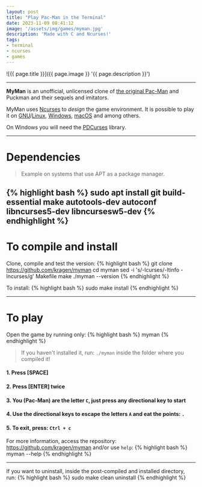 ```yaml
---
layout: post
title: "Play Pac-Man in the Terminal"
date: 2023-11-09 08:41:12
image: '/assets/img/games/myman.jpg'
description: 'Made with C and Ncurses!'
tags:
- terminal
- ncurses
- games
---
```


![{{ page.title }}]({{ page.image }} '{{ page.description }}')

---

**MyMan** is an unofficial, unlicensed clone of [the original Pac-Man](https://en.wikipedia.org/wiki/Pac-Man) and Puckman and their sequels and imitators.

MyMan uses [Ncurses](https://terminalroot.com/tags#ncurses) to *design* the game environment. It is possible to play it on [GNU](https://terminalroot.com/tags#gnu)/[Linux](https://terminalroot.com/tags#linux), [Windows](https://terminalroot.com/tags#windows), [macOS](https://terminalroot.com/tags#macos) and among others.

On Windows you will need the [PDCurses](https://pdcurses.org/) library.

---

# Dependencies
> Example on systems that use APT as a package manager.

{% highlight bash %}
sudo apt install git build-essential make autotools-dev autoconf libncurses5-dev libncursesw5-dev
{% endhighlight %}
---

# To compile and install
Clone, compile and test the version:
{% highlight bash %}
git clone https://github.com/kragen/myman
cd myman
sed -i 's/-lcurses/-ltinfo -lncurses/g' Makefile
make
./myman --version
{% endhighlight %}

To install:
{% highlight bash %}
sudo make install
{% endhighlight %}

---

# To play
Open the game by running only:
{% highlight bash %}
myman
{% endhighlight %}
> If you haven't installed it, run: `./myman` inside the folder where you compiled it!

#### 1. Press [SPACE]
#### 2. Press [ENTER] twice
#### 3. You (Pac-Man) are the letter <code style="color:yellom;font-style:bold;">C</code>, just press any directional key to start
#### 4. Use the directional keys to escape the letters `A` and eat the points: `.`
#### 5. To exit, press: `Ctrl + c`

For more information, access the repository: <https://github.com/kragen/myman> and/or use `help`:
{% highlight bash %}
myman --help
{% endhighlight %}

---

If you want to uninstall, inside the post-compiled and installed directory, run:
{% highlight bash %}
sudo make clean uninstall
{% endhighlight %}

